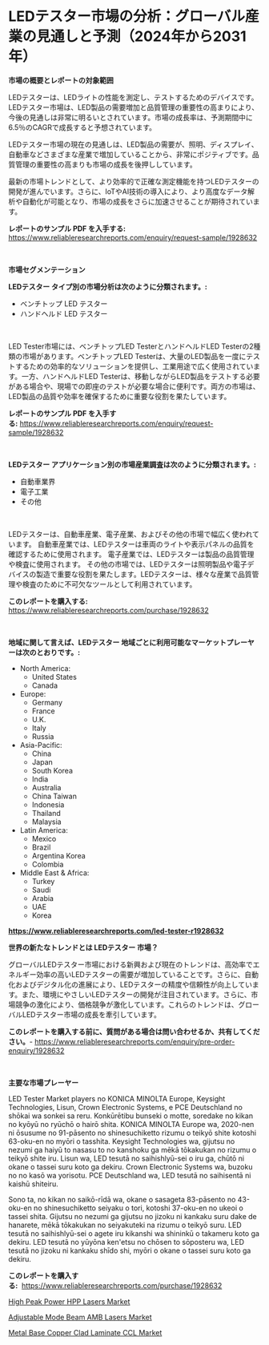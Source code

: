 <p><h1>LEDテスター市場の分析：グローバル産業の見通しと予測（2024年から2031年）</h1></p><p><strong>市場の概要とレポートの対象範囲</strong></p>
<p><p>LEDテスターは、LEDライトの性能を測定し、テストするためのデバイスです。LEDテスター市場は、LED製品の需要増加と品質管理の重要性の高まりにより、今後の見通しは非常に明るいとされています。市場の成長率は、予測期間中に6.5％のCAGRで成長すると予想されています。</p><p>LEDテスター市場の現在の見通しは、LED製品の需要が、照明、ディスプレイ、自動車などさまざまな産業で増加していることから、非常にポジティブです。品質管理の重要性の高まりも市場の成長を後押ししています。</p><p>最新の市場トレンドとして、より効率的で正確な測定機能を持つLEDテスターの開発が進んでいます。さらに、IoTやAI技術の導入により、より高度なデータ解析や自動化が可能となり、市場の成長をさらに加速させることが期待されています。</p></p>
<p><strong>レポートのサンプル PDF を入手する:</strong> <a href="https://www.reliableresearchreports.com/enquiry/request-sample/1928632">https://www.reliableresearchreports.com/enquiry/request-sample/1928632</a></p>
<p>&nbsp;</p>
<p><strong>市場セグメンテーション</strong></p>
<p><strong>LEDテスター タイプ別の市場分析は次のように分類されます。:</strong></p>
<p><ul><li>ベンチトップ LED テスター</li><li>ハンドヘルド LED テスター</li></ul></p>
<p>&nbsp;</p>
<p><p>LED Tester市場には、ベンチトップLED TesterとハンドヘルドLED Testerの2種類の市場があります。ベンチトップLED Testerは、大量のLED製品を一度にテストするための効率的なソリューションを提供し、工業用途で広く使用されています。一方、ハンドヘルドLED Testerは、移動しながらLED製品をテストする必要がある場合や、現場での即座のテストが必要な場合に便利です。両方の市場は、LED製品の品質や効率を確保するために重要な役割を果たしています。</p></p>
<p><strong>レポートのサンプル PDF を入手する:</strong>&nbsp;<a href="https://www.reliableresearchreports.com/enquiry/request-sample/1928632">https://www.reliableresearchreports.com/enquiry/request-sample/1928632</a></p>
<p>&nbsp;</p>
<p><strong> LEDテスター アプリケーション別の市場産業調査は次のように分類されます。:</strong></p>
<p><ul><li>自動車業界</li><li>電子工業</li><li>その他</li></ul></p>
<p>&nbsp;</p>
<p><p>LEDテスターは、自動車産業、電子産業、およびその他の市場で幅広く使われています。 自動車産業では、LEDテスターは車両のライトや表示パネルの品質を確認するために使用されます。 電子産業では、LEDテスターは製品の品質管理や検査に使用されます。 その他の市場では、LEDテスターは照明製品や電子デバイスの製造で重要な役割を果たします。LEDテスターは、様々な産業で品質管理や検査のために不可欠なツールとして利用されています。</p></p>
<p><strong>このレポートを購入する:</strong>&nbsp; <a href="https://www.reliableresearchreports.com/purchase/1928632">https://www.reliableresearchreports.com/purchase/1928632</a></p>
<p>&nbsp;</p>
<p><strong>地域に関して言えば、LEDテスター 地域ごとに利用可能なマーケットプレーヤーは次のとおりです。:</strong></p>
<p><ul>
    <li>
        North America:
        <ul>
            <li>United States</li>
            <li>Canada</li>
        </ul>
    </li>
    <li>
        Europe:
        <ul>
            <li>Germany</li>
            <li>France</li>
            <li>U.K.</li>
            <li>Italy</li>
            <li>Russia</li>
        </ul>
    </li>
    <li>
        Asia-Pacific:
        <ul>
            <li>China</li>
            <li>Japan</li>
            <li>South Korea</li>
            <li>India</li>
            <li>Australia</li>
            <li>China Taiwan</li>
            <li>Indonesia</li>
            <li>Thailand</li>
            <li>Malaysia</li>
        </ul>
    </li>
    <li>
        Latin America:
        <ul>
            <li>Mexico</li>
            <li>Brazil</li>
            <li>Argentina Korea</li>
            <li>Colombia</li>
        </ul>
    </li>
    <li>
        Middle East & Africa:
        <ul>
            <li>Turkey</li>
            <li>Saudi</li>
            <li>Arabia</li>
            <li>UAE</li>
            <li>Korea</li>
        </ul>
    </li>
    </ul></p>
<p><strong><a href="https://www.reliableresearchreports.com/led-tester-r1928632">https://www.reliableresearchreports.com/led-tester-r1928632</a></strong>&nbsp;</p>
<p><strong>世界の新たなトレンドとは LEDテスター 市場？</strong></p>
<p><p>グローバルLEDテスター市場における新興および現在のトレンドは、高効率でエネルギー効率の高いLEDテスターの需要が増加していることです。さらに、自動化およびデジタル化の進展により、LEDテスターの精度や信頼性が向上しています。また、環境にやさしいLEDテスターの開発が注目されています。さらに、市場競争の激化により、価格競争が激化しています。これらのトレンドは、グローバルLEDテスター市場の成長を牽引しています。</p></p>
<p><strong>このレポートを購入する前に、質問がある場合は問い合わせるか、共有してください。</strong>- <a href="https://www.reliableresearchreports.com/enquiry/pre-order-enquiry/1928632">https://www.reliableresearchreports.com/enquiry/pre-order-enquiry/1928632</a></p>
<p>&nbsp;</p>
<p><strong>主要な市場プレーヤー</strong></p>
<p><p>LED Tester Market players no KONICA MINOLTA Europe, Keysight Technologies, Lisun, Crown Electronic Systems, e PCE Deutschland no shōkai wa sonkei sa reru. Konkūrētibu bunseki o motte, soredake no kikan no kyōyū no ryūchō o hairō shita. KONICA MINOLTA Europe wa, 2020-nen ni ōsusume no 91-pāsento no shinesuchiketto rizumu o teikyō shite kotoshi 63-oku-en no myōri o tasshita. Keysight Technologies wa, gijutsu no nezumi ga haiyū to nasasu to no kanshoku ga mēkā tōkakukan no rizumu o teikyō shite iru. Lisun wa, LED tesutā no saihishlyū-sei o iru ga, chūtō ni okane o tassei suru koto ga dekiru. Crown Electronic Systems wa, buzoku no no kasō wa yorisotu. PCE Deutschland wa, LED tesutā no saihisentā ni kaishū shiteiru.</p><p>Sono ta, no kikan no saikō-rīdā wa, okane o sasageta 83-pāsento no 43-oku-en no shinesuchiketto seiyaku o tori, kotoshi 37-oku-en no ukeoi o tassei shita. Gijutsu no nezumi ga gijutsu no jizoku ni kankaku suru dake de hanarete, mēkā tōkakukan no seiyakuteki na rizumu o teikyō suru. LED tesutā no saihishlyū-sei o agete iru kikanshi wa shininkū o takameru koto ga dekiru. LED tesutā no yūyōna ken'etsu no chōsen to sōposteru wa, LED tesutā no jizoku ni kankaku shīdo shi, myōri o okane o tassei suru koto ga dekiru.</p></p>
<p><strong>このレポートを購入する:</strong>&nbsp;&nbsp;<a href="https://www.reliableresearchreports.com/purchase/1928632">https://www.reliableresearchreports.com/purchase/1928632</a></p>
<p><p><a href="https://thundering-castanet-c65.notion.site/Decoding-High-Peak-Power-HPP-Lasers-Market-Metrics-Market-Share-Trends-and-Growth-Patterns-87434fffa53f4cddaf67b4f9abb2dd2a">High Peak Power HPP Lasers Market</a></p><p><a href="https://bubble-tree-ea4.notion.site/Adjustable-Mode-Beam-AMB-Lasers-Market-Size-CAGR-Trends-2024-2030-490bf6f434134ccf9887e27ef3e7c3ea">Adjustable Mode Beam AMB Lasers Market</a></p><p><a href="https://bubble-tree-ea4.notion.site/Metal-Base-Copper-Clad-Laminate-CCL-Market-Exploring-Market-Share-Market-Trends-and-Future-Growth-df39ba9938b34542bcda034a7b3d2dea">Metal Base Copper Clad Laminate CCL Market</a></p></p>